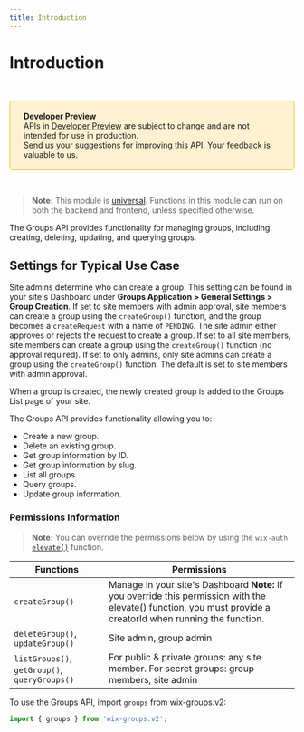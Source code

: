 ```yaml
---
title: Introduction
---
```

# Introduction

&nbsp;

<div style="background-color: #FEF1D1; padding: 18px 24px; border-radius: 6px; border: 1px solid #FDB10C; box-sizing: border-box; display: inline-block">
    <b>Developer Preview</b>
    <br/>
    <span>APIs in <a href="https://www.wix.com/velo/reference/api-overview/developer-preview">Developer Preview</a> are subject to change and are not intended for use in production.<br/><a href="mailto:velo-preview-feedback@wix.com">Send us</a> your suggestions for improving this API. Your feedback is valuable to us.</span>
</div>

&nbsp;

> **Note:** This module is
> [universal](/api-overview/api-versions#universal-modules).
> Functions in this module can run on both the backend and frontend,
> unless specified otherwise.

The Groups API provides functionality for managing groups, including creating, deleting, updating, and querying groups.

## Settings for Typical Use Case
Site admins determine who can create a group. This setting can be found in your site's Dashboard under **Groups Application > General Settings > Group Creation**.
If set to site members with admin approval, site members can create a group using the `createGroup()` function, and the group becomes a `createRequest` with a name of `PENDING`. The site admin either approves or rejects the request to create a group.
If set to all site members, site members can create a group using the `createGroup()` function (no approval required).
If set to only admins, only site admins can create a group using the `createGroup()` function.
The default is set to site members with admin approval.

When a group is created, the newly created group is added to the Groups List page of your site.

The Groups API provides functionality allowing you to:
* Create a new group.
* Delete an existing group.
* Get group information by ID.
* Get group information by slug.
* List all groups.
* Query groups.
* Update group information.

### Permissions Information
>**Note:** You can override the permissions below by using the `wix-auth` [`elevate()`](https://www.wix.com/velo/reference/wix-auth/elevate) function.

| Functions   | Permissions   
| --- | --- |
| `createGroup()`                  | Manage in your site's Dashboard **Note:** If you override this permission with the elevate() function, you must provide a creatorId when running the function.
| `deleteGroup()`, `updateGroup()` | Site admin, group admin 
| `listGroups()`, `getGroup()`, `queryGroups()` | For public & private groups: any site member. For secret groups: group members, site admin 


To use the Groups API,
import `groups` from wix-groups.v2:

```js
import { groups } from 'wix-groups.v2';  
```


